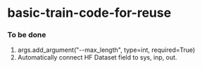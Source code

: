 # basic-train-code-for-reuse

### To be done
1. args.add_argument("--max_length", type=int, required=True)
2. Automatically connect HF Dataset field to sys, inp, out. 
